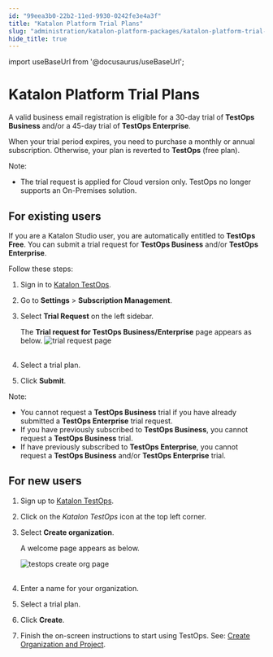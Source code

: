 ```yaml
---
id: "99eea3b0-22b2-11ed-9930-0242fe3e4a3f"
title: "Katalon Platform Trial Plans"
slug: "administration/katalon-platform-packages/katalon-platform-trial-plans"
hide_title: true
---
```

import useBaseUrl from '@docusaurus/useBaseUrl';


# <a id="id" class="anchor_top_offset"/><a id="ariaid-title1" class="anchor_top_offset"/>Katalon Platform Trial Plans

<p xmlns="http://www.w3.org/1999/xhtml" className="p">A valid business email registration is eligible for a 30-day   trial of <strong className="ph b">TestOps Business</strong> and/or a 45-day trial of   <strong className="ph b">TestOps Enterprise</strong>.</p> 
<p xmlns="http://www.w3.org/1999/xhtml" className="p">When your trial period expires, you need to purchase a monthly   or annual subscription. Otherwise, your plan is reverted to   <strong className="ph b">TestOps</strong> (free plan).</p> 
<div xmlns="http://www.w3.org/1999/xhtml" className="note note note_note"><span className="note__title">Note:</span> 
  <ul className="ul"><li className="li"><p className="p">The trial request is applied for Cloud version only. TestOps no
        longer supports an On-Premises solution.</p></li></ul>
</div>

## <a id="id_1" class="anchor_top_offset"/>For existing users

<p xmlns="http://www.w3.org/1999/xhtml" className="p">If you are a Katalon Studio user, you are automatically entitled   to <strong className="ph b">TestOps Free</strong>. You can submit a trial request   for <strong className="ph b">TestOps Business</strong> and/or <strong className="ph b">TestOps     Enterprise</strong>.</p> 
<p xmlns="http://www.w3.org/1999/xhtml" className="p">Follow these steps:</p> 
<ol xmlns="http://www.w3.org/1999/xhtml" className="ol"><li className="li">     <p className="p">Sign in to <a className="xref j-external-link" href="https://testops.katalon.io/login" target="_blank">Katalon         TestOps</a>.</p>   </li><li className="li">     <p className="p">Go to <strong className="ph b">Settings</strong> &gt; <strong className="ph b">Subscription         Management</strong>.</p>   </li><li className="li">     <p className="p">Select <strong className="ph b">Trial Request</strong> on the left sidebar.</p>     <p className="p">The <strong className="ph b">Trial request for TestOps         Business/Enterprise</strong> page appears as below. <img className="image" src={useBaseUrl("https://github.com/katalon-studio/docs-images/raw/master/katalon-analytics/docs/testops-revamp-oct-subscription-docs/to-trial-request-page.png")} alt="trial request page" /><br /><br />     </p>   </li><li className="li">     <p className="p">Select a trial plan.</p>   </li><li className="li">     <p className="p">Click <strong className="ph b">Submit</strong>.</p>   </li></ol> 
<div xmlns="http://www.w3.org/1999/xhtml" className="note note note_note"><span className="note__title">Note:</span> 
  <ul className="ul"><li className="li">You cannot request a <strong className="ph b">TestOps Business</strong> trial if
      you have already submitted a <strong className="ph b">TestOps Enterprise</strong>
      trial request.</li><li className="li">If you have previously subscribed to <strong className="ph b">TestOps
        Business</strong>, you cannot request a <strong className="ph b">TestOps
        Business</strong> trial.</li><li className="li">If have previously subscribed to <strong className="ph b">TestOps
        Enterprise</strong>, you cannot request a <strong className="ph b">TestOps
        Business</strong> and/or <strong className="ph b">TestOps Enterprise</strong>
      trial.</li></ul>
</div>

## <a id="id_2" class="anchor_top_offset"/>For new users

<ol xmlns="http://www.w3.org/1999/xhtml" className="ol"><li className="li">     <p className="p">Sign up to <a className="xref j-external-link" href="https://testops.katalon.io/login" target="_blank">Katalon         TestOps</a>.</p>   </li><li className="li">     <p className="p">Click on the <em className="ph i">Katalon TestOps</em> icon at the top left       corner.</p>   </li><li className="li">     <p className="p">Select <strong className="ph b">Create organization</strong>.</p>     <p className="p">A welcome page appears as below.</p>     <p className="p">       <img className="image" src={useBaseUrl("https://github.com/katalon-studio/docs-images/raw/master/katalon-analytics/docs/testops-revamp-oct-subscription-docs/to-create-org-page.png")} alt="testops create org page" /><br /><br />     </p>   </li><li className="li">     <p className="p">Enter a name for your organization.</p>   </li><li className="li">     <p className="p">Select a trial plan.</p>   </li><li className="li">     <p className="p">Click <strong className="ph b">Create</strong>.</p>   </li><li className="li">     <p className="p">Finish the on-screen instructions to start using TestOps. See:       <a className="xref" href="#">Create         Organization and Project</a>.</p>   </li></ol> 
